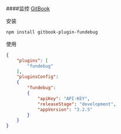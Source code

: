####监控 [GitBook](https://www.gitbook.com)

安装

```bash
npm install gitbook-plugin-fundebug
```

使用

```json
{
    "plugins": [
        "fundebug"
    ],
    "pluginsConfig":
    {
        "fundebug":
        {
            "apiKey": "API-KEY",
            "releaseStage": "development",
            "appVersion": "3.2.5"
        }
    }
}
```

